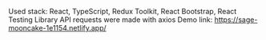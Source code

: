 Used stack: React, TypeScript, Redux Toolkit, React Bootstrap, React Testing Library
API requests were made with axios
Demo link: https://sage-mooncake-1e1154.netlify.app/
